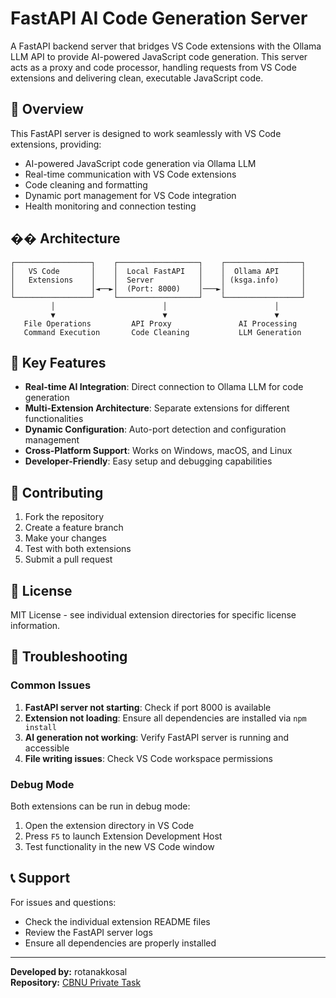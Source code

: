 # FastAPI AI Code Generation Server

A FastAPI backend server that bridges VS Code extensions with the Ollama LLM API to provide AI-powered JavaScript code generation. This server acts as a proxy and code processor, handling requests from VS Code extensions and delivering clean, executable JavaScript code.

## 🚀 Overview

This FastAPI server is designed to work seamlessly with VS Code extensions, providing:
- AI-powered JavaScript code generation via Ollama LLM
- Real-time communication with VS Code extensions
- Code cleaning and formatting
- Dynamic port management for VS Code integration
- Health monitoring and connection testing

## ��️ Architecture

```
┌─────────────────┐    ┌──────────────────┐    ┌─────────────────┐
│   VS Code       │    │  Local FastAPI   │    │  Ollama API     │
│   Extensions    │    │  Server          │    │ (ksga.info)     │
│                 │◄──►│  (Port: 8000)    │───►│                 │
└─────────────────┘    └──────────────────┘    └─────────────────┘
         │                        │                        │
         ▼                        ▼                        ▼
   File Operations         API Proxy               AI Processing
   Command Execution       Code Cleaning           LLM Generation
```

## 🔑 Key Features

- **Real-time AI Integration**: Direct connection to Ollama LLM for code generation
- **Multi-Extension Architecture**: Separate extensions for different functionalities
- **Dynamic Configuration**: Auto-port detection and configuration management
- **Cross-Platform Support**: Works on Windows, macOS, and Linux
- **Developer-Friendly**: Easy setup and debugging capabilities

## 🤝 Contributing

1. Fork the repository
2. Create a feature branch
3. Make your changes
4. Test with both extensions
5. Submit a pull request

## 📝 License

MIT License - see individual extension directories for specific license information.

## 🐛 Troubleshooting

### Common Issues

1. **FastAPI server not starting**: Check if port 8000 is available
2. **Extension not loading**: Ensure all dependencies are installed via `npm install`
3. **AI generation not working**: Verify FastAPI server is running and accessible
4. **File writing issues**: Check VS Code workspace permissions

### Debug Mode

Both extensions can be run in debug mode:
1. Open the extension directory in VS Code
2. Press `F5` to launch Extension Development Host
3. Test functionality in the new VS Code window

## 📞 Support

For issues and questions:
- Check the individual extension README files
- Review the FastAPI server logs
- Ensure all dependencies are properly installed

---

**Developed by:** rotanakkosal  
**Repository:** [CBNU Private Task](https://github.com/CBNU-Private-Task)
```
